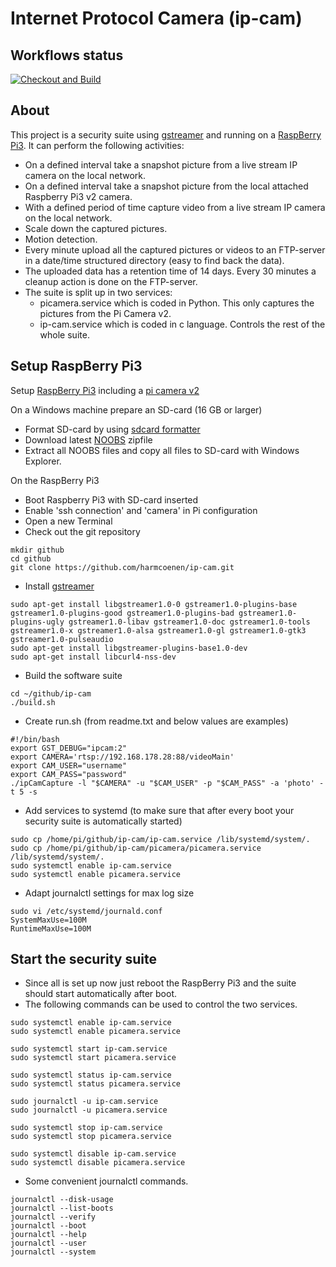# Internet Protocol Camera (ip-cam)

## Workflows status
[![Checkout and Build](https://github.com/harmcoenen/ip-cam/actions/workflows/build.yaml/badge.svg)](https://github.com/harmcoenen/ip-cam/actions/workflows/build.yaml)

## About
This project is a security suite using [gstreamer](https://gstreamer.freedesktop.org/documentation/tutorials/index.html) and running on a [RaspBerry Pi3](https://www.raspberrypi.org/).
It can perform the following activities:
* On a defined interval take a snapshot picture from a live stream IP camera on the local network.
* On a defined interval take a snapshot picture from the local attached Raspberry Pi3 v2 camera.
* With a defined period of time capture video from a live stream IP camera on the local network.
* Scale down the captured pictures.
* Motion detection.
* Every minute upload all the captured pictures or videos to an FTP-server in a date/time structured directory (easy to find back the data).
* The uploaded data has a retention time of 14 days. Every 30 minutes a cleanup action is done on the FTP-server.
* The suite is split up in two services:
  * picamera.service which is coded in Python. This only captures the pictures from the Pi Camera v2.
  * ip-cam.service which is coded in c language. Controls the rest of the whole suite.


## Setup RaspBerry Pi3
Setup [RaspBerry Pi3](https://projects.raspberrypi.org/en/projects/raspberry-pi-setting-up/3) including a [pi camera v2](https://www.raspberrypi.org/products/camera-module-v2/)

On a Windows machine prepare an SD-card (16 GB or larger)
* Format SD-card by using [sdcard formatter](https://www.sdcard.org/downloads/formatter/eula_windows/index.html)
* Download latest [NOOBS](https://www.raspberrypi.org/downloads/noobs/) zipfile
* Extract all NOOBS files and copy all files to SD-card with Windows Explorer.

On the RaspBerry Pi3
* Boot Raspberry Pi3 with SD-card inserted
* Enable 'ssh connection' and 'camera' in Pi configuration
* Open a new Terminal
* Check out the git repository
```
mkdir github
cd github
git clone https://github.com/harmcoenen/ip-cam.git
```
* Install [gstreamer](https://gstreamer.freedesktop.org/documentation/installing/on-linux.html)
```
sudo apt-get install libgstreamer1.0-0 gstreamer1.0-plugins-base gstreamer1.0-plugins-good gstreamer1.0-plugins-bad gstreamer1.0-plugins-ugly gstreamer1.0-libav gstreamer1.0-doc gstreamer1.0-tools gstreamer1.0-x gstreamer1.0-alsa gstreamer1.0-gl gstreamer1.0-gtk3 gstreamer1.0-pulseaudio
sudo apt-get install libgstreamer-plugins-base1.0-dev
sudo apt-get install libcurl4-nss-dev
```
* Build the software suite
```
cd ~/github/ip-cam
./build.sh
```
* Create run.sh (from readme.txt and below values are examples)
```
#!/bin/bash
export GST_DEBUG="ipcam:2"
export CAMERA='rtsp://192.168.178.28:88/videoMain'
export CAM_USER="username"
export CAM_PASS="password"
./ipCamCapture -l "$CAMERA" -u "$CAM_USER" -p "$CAM_PASS" -a 'photo' -t 5 -s
```
* Add services to systemd \(to make sure that after every boot your security suite is automatically started\)
```
sudo cp /home/pi/github/ip-cam/ip-cam.service /lib/systemd/system/.
sudo cp /home/pi/github/ip-cam/picamera/picamera.service /lib/systemd/system/.
sudo systemctl enable ip-cam.service
sudo systemctl enable picamera.service
```

* Adapt journalctl settings for max log size
```
sudo vi /etc/systemd/journald.conf
SystemMaxUse=100M
RuntimeMaxUse=100M
```

## Start the security suite
* Since all is set up now just reboot the RaspBerry Pi3 and the suite should start automatically after boot.
* The following commands can be used to control the two services.
```
sudo systemctl enable ip-cam.service
sudo systemctl enable picamera.service

sudo systemctl start ip-cam.service
sudo systemctl start picamera.service

sudo systemctl status ip-cam.service
sudo systemctl status picamera.service

sudo journalctl -u ip-cam.service
sudo journalctl -u picamera.service

sudo systemctl stop ip-cam.service
sudo systemctl stop picamera.service

sudo systemctl disable ip-cam.service
sudo systemctl disable picamera.service
```

* Some convenient journalctl commands.
```
journalctl --disk-usage
journalctl --list-boots
journalctl --verify
journalctl --boot
journalctl --help
journalctl --user
journalctl --system
```

